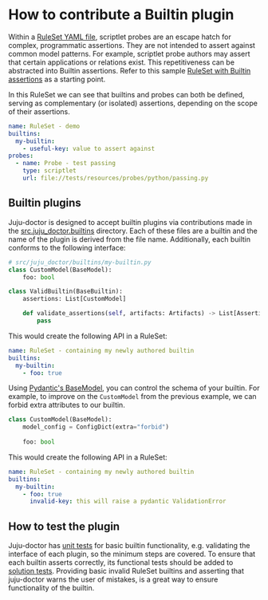 # How to contribute a Builtin plugin

Within a [RuleSet YAML file](../../README.md#ruleset), scriptlet probes are an escape hatch for complex, programmatic assertions. They are not intended to assert against common model patterns. For example, scriptlet probe authors may assert that certain applications or relations exist. This repetitiveness can be abstracted into Builtin assertions. Refer to this sample [RuleSet with Builtin assertions](../../tests/resources/probes/ruleset/builtins.yaml) as a starting point.

In this RuleSet we can see that builtins and probes can both be defined, serving as complementary (or isolated) assertions, depending on the scope of their assertions. 

```yaml
name: RuleSet - demo
builtins:
  my-builtin:
    - useful-key: value to assert against
probes:
  - name: Probe - test passing
    type: scriptlet
    url: file://tests/resources/probes/python/passing.py
```

## Builtin plugins

Juju-doctor is designed to accept builtin plugins via contributions made in the [src.juju_doctor.builtins](../../src/juju_doctor/builtins/) directory. Each of these files are a builtin and the name of the plugin is derived from the file name. Additionally, each builtin conforms to the following interface:

```python
# src/juju_doctor/builtins/my-builtin.py
class CustomModel(BaseModel):
    foo: bool

class ValidBuiltin(BaseBuiltin):
    assertions: List[CustomModel]

    def validate_assertions(self, artifacts: Artifacts) -> List[AssertionResult]:
        pass
```

This would create the following API in a RuleSet:

```yaml
name: RuleSet - containing my newly authored builtin
builtins:
  my-builtin:
    - foo: true
```

Using [Pydantic's BaseModel](https://docs.pydantic.dev/latest/api/base_model/), you can control the schema of your builtin. For example, to improve on the `CustomModel` from the previous example, we can forbid extra attributes to our builtin. 

```python
class CustomModel(BaseModel):
    model_config = ConfigDict(extra="forbid")
    
    foo: bool
```

This would create the following API in a RuleSet:

```yaml
name: RuleSet - containing my newly authored builtin
builtins:
  my-builtin:
    - foo: true
      invalid-key: this will raise a pydantic ValidationError
```

## How to test the plugin

Juju-doctor has [unit tests](../../tests/unit/builtins/) for basic builtin functionality, e.g. validating the interface of each plugin, so the minimum steps are covered. To ensure that each builtin asserts correctly, its functional tests should be added to [solution tests](../../tests/solution/check_command/builtins/). Providing basic invalid RuleSet builtins and asserting that juju-doctor warns the user of mistakes, is a great way to ensure functionality of the builtin.